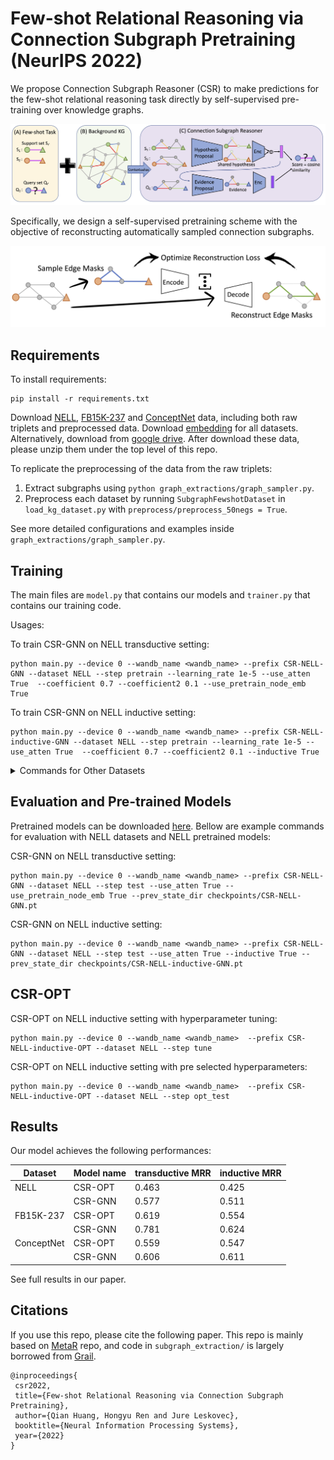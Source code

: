 
# Few-shot Relational Reasoning via Connection Subgraph Pretraining (NeurIPS 2022)

We propose Connection Subgraph Reasoner (CSR) to make predictions for the few-shot relational reasoning task directly by self-supervised pre-training over knowledge graphs. 

![main figure](./pictures/figure.png)

Specifically, we design a self-supervised pretraining scheme with the objective of reconstructing automatically sampled connection subgraphs. 

<p align="center">
  <img src="./pictures/recon.png" alt="reconstruction" width="1000"/>
</p>

## Requirements

To install requirements:

```setup
pip install -r requirements.txt
```

Download [NELL](http://snap.stanford.edu/csr/NELL.zip), [FB15K-237](http://snap.stanford.edu/csr/FB15K-237.zip) and [ConceptNet](http://snap.stanford.edu/csr/ConceptNet.zip) data, including both raw triplets and preprocessed data. Download [embedding](http://snap.stanford.edu/csr/embedding.zip) for all datasets. Alternatively, download from [google drive](https://drive.google.com/drive/folders/1HKrC4dr6JJDVhO8dqBkH2ixTejmAhh6e?usp=sharing). After download these data, please unzip them under the top level of this repo.

To replicate the preprocessing of the data from the raw triplets:
1. Extract subgraphs using `python graph_extractions/graph_sampler.py`. 
2. Preprocess each dataset by running `SubgraphFewshotDataset` in `load_kg_dataset.py` with `preprocess/preprocess_50negs = True`. 

See more detailed configurations and examples inside `graph_extractions/graph_sampler.py`.

## Training

The main files are `model.py` that contains our models and `trainer.py` that contains our training code.

Usages: 

To train CSR-GNN on NELL transductive setting:
```
python main.py --device 0 --wandb_name <wandb_name> --prefix CSR-NELL-GNN --dataset NELL --step pretrain --learning_rate 1e-5 --use_atten True  --coefficient 0.7 --coefficient2 0.1 --use_pretrain_node_emb True
```

To train CSR-GNN on NELL inductive setting:
```
python main.py --device 0 --wandb_name <wandb_name> --prefix CSR-NELL-inductive-GNN --dataset NELL --step pretrain --learning_rate 1e-5 --use_atten True  --coefficient 0.7 --coefficient2 0.1 --inductive True 
```


<details>
<summary>Commands for Other Datasets</summary>

To train CSR-GNN on FB15K-237 transductive setting:
```
python main.py --device 0 --wandb_name <wandb_name> --prefix CSR-FB-GNN --dataset FB15K-237 --step pretrain --learning_rate 1e-5 --use_atten True  --coefficient 0.1 --coefficient2 1 --use_pretrain_node_emb True
```

To train CSR-GNN on FB15K-237 inductive setting:
```
python main.py --device 0 --wandb_name <wandb_name> --prefix CSR-FB-inductive-GNN --dataset FB15K-237 --step pretrain --learning_rate 1e-5 --use_atten True  --coefficient 2 --coefficient2 2 --inductive True 
```



To train CSR-GNN on ConceptNet transductive setting:
```
python main.py --device 0 --wandb_name <wandb_name> --prefix CSR-CN-GNN --dataset ConceptNet --step pretrain --learning_rate 1e-5 --use_atten True  --coefficient 1 --coefficient2 0.5 --use_pretrain_node_emb True --embed_model ComplEx
```

To train CSR-GNN on ConceptNet inductive setting:
```
python main.py --device 0 --wandb_name <wandb_name> --prefix CSR-CN-inductive-GNN --dataset ConceptNet --step pretrain --learning_rate 1e-5 --use_atten True  --coefficient 2 --coefficient2 0.5 --inductive True --embed_model ComplEx
```
</details>

## Evaluation and Pre-trained Models

Pretrained models can be downloaded [here](http://snap.stanford.edu/csr/checkpoints.zip). Bellow are example commands for evaluation with NELL datasets and NELL pretrained models:

CSR-GNN on NELL transductive setting:
```
python main.py --device 0 --wandb_name <wandb_name> --prefix CSR-NELL-GNN --dataset NELL --step test --use_atten True --use_pretrain_node_emb True --prev_state_dir checkpoints/CSR-NELL-GNN.pt

```

CSR-GNN on NELL inductive setting:
```
python main.py --device 0 --wandb_name <wandb_name> --prefix CSR-NELL-GNN --dataset NELL --step test --use_atten True --inductive True --prev_state_dir checkpoints/CSR-NELL-inductive-GNN.pt

```

## CSR-OPT


CSR-OPT on NELL inductive setting with hyperparameter tuning:
```
python main.py --device 0 --wandb_name <wandb_name>  --prefix CSR-NELL-inductive-OPT --dataset NELL --step tune

```


CSR-OPT on NELL inductive setting with pre selected hyperparameters:
```
python main.py --device 0 --wandb_name <wandb_name>  --prefix CSR-NELL-inductive-OPT --dataset NELL --step opt_test

```

<!-- ## Pre-trained Models
To get NELL pretrained checkpoints:


CSR-GNN on NELL transductive setting:
```
python main.py --device 0 --wandb_name <wandb_name> --prefix CSR-NELL-GNN --dataset NELL --step test --use_atten True --use_pretrain_node_emb True --prev_state_dir checkpoints/CSR-NELL-GNN.pt

```


CSR-GNN on NELL inductive setting:
```
python main.py --device 0 --wandb_name <wandb_name> --prefix CSR-NELL-GNN --dataset NELL --step test --use_atten True --inductive True --prev_state_dir checkpoints/CSR-NELL-inductive-GNN.pt

``` -->


<!-- CSR-GNN on FB15K-237 transductive setting:
```
python main.py --device 0 --wandb_name <wandb_name> --prefix CSR-FB-GNN --dataset FB15K-237 --step test --use_atten True --use_pretrain_node_emb True --prev_state_dir checkpoints/CSR-FB-GNN.pt
```


CSR-GNN on FB15K-237 inductive setting:
```
python main.py --device 0 --wandb_name <wandb_name> --prefix CSR-FB-GNN --dataset FB15K-237 --step test --use_atten True --inductive True --prev_state_dir checkpoints/CSR-FB-inductive-GNN.pt

```

CSR-GNN on ConceptNet transductive setting:
```
python main.py --device 0 --wandb_name <wandb_name> --prefix CSR-CN-GNN --dataset ConceptNet --step test --use_atten True --use_pretrain_node_emb True --embed_model ComplEx --prev_state_dir checkpoints/CSR-CN-GNN.pt
```

CSR-GNN on ConceptNet inductive setting:
```
python main.py --device 0 --wandb_name <wandb_name> --prefix CSR-CN-inductive-GNN --dataset ConceptNet --step test --use_atten True --inductive True --embed_model ComplEx --prev_state_dir checkpoints/CSR-CN-inductive-GNN.pt
``` -->



## Results
Our model achieves the following performances:

| Dataset | Model name         | transductive MRR| inductive MRR  |
| -------| ------------------ |---------------- | -------------- |
| NELL   | CSR-OPT            |     0.463       |      0.425     |
|        | CSR-GNN            |     0.577       |      0.511     |
| FB15K-237 | CSR-OPT            |     0.619       |      0.554     |
|           | CSR-GNN            |     0.781       |      0.624     |
| ConceptNet  | CSR-OPT            |     0.559       |      0.547     |
|             | CSR-GNN            |     0.606       |      0.611     |

See full results in our paper.

## Citations

If you use this repo, please cite the following paper. This repo is mainly based on [MetaR](https://github.com/AnselCmy/MetaR) repo, and code in `subgraph_extraction/` is largely borrowed from [Grail](https://github.com/kkteru/grail).

```
@inproceedings{
 csr2022,
 title={Few-shot Relational Reasoning via Connection Subgraph Pretraining},
 author={Qian Huang, Hongyu Ren and Jure Leskovec},
 booktitle={Neural Information Processing Systems},
 year={2022}
}
```
